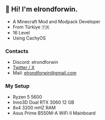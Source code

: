 ## 👋  Hi! I'm elrondforwin.

* A Minecraft Mod and Modpack Developer
* From Türkiye 🇹🇷 
* 16 Level
* Using CachyOS

### Contacts
* Discord: elrondforwin
* [Twitter / X](https://x.com/ElroNdForWin)
* Mail: elrondforwin@gmail.com

### My Setup
* Ryzen 5 5600
* Inno3D Dual RTX 3060 12 GB
* 8x4 3200 mHZ RAM
* Asus Prime B550M-A WiFi II Mainboard
